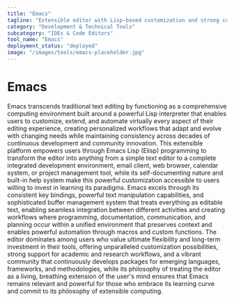 ```yaml
---
title: "Emacs"
tagline: "Extensible editor with Lisp-based customization and strong community-driven workflows"
category: "Development & Technical Tools"
subcategory: "IDEs & Code Editors"
tool_name: "Emacs"
deployment_status: "deployed"
image: "/images/tools/emacs-placeholder.jpg"
---
```


# Emacs

Emacs transcends traditional text editing by functioning as a comprehensive computing environment built around a powerful Lisp interpreter that enables users to customize, extend, and automate virtually every aspect of their editing experience, creating personalized workflows that adapt and evolve with changing needs while maintaining consistency across decades of continuous development and community innovation. This extensible platform empowers users through Emacs Lisp (Elisp) programming to transform the editor into anything from a simple text editor to a complete integrated development environment, email client, web browser, calendar system, or project management tool, while its self-documenting nature and built-in help system make this powerful customization accessible to users willing to invest in learning its paradigms. Emacs excels through its consistent key bindings, powerful text manipulation capabilities, and sophisticated buffer management system that treats everything as editable text, enabling seamless integration between different activities and creating workflows where programming, documentation, communication, and planning occur within a unified environment that preserves context and enables powerful automation through macros and custom functions. The editor dominates among users who value ultimate flexibility and long-term investment in their tools, offering unparalleled customization possibilities, strong support for academic and research workflows, and a vibrant community that continuously develops packages for emerging languages, frameworks, and methodologies, while its philosophy of treating the editor as a living, breathing extension of the user's mind ensures that Emacs remains relevant and powerful for those who embrace its learning curve and commit to its philosophy of extensible computing.